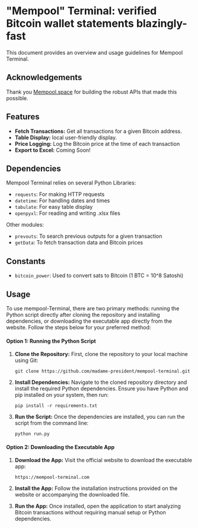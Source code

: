 # "Mempool" Terminal: verified Bitcoin wallet statements blazingly-fast

This document provides an overview and usage guidelines for Mempool Terminal.

## Acknowledgements

Thank you [Mempool.space](https://mempool.space) for building the robust APIs that made this possible.

## Features

- **Fetch Transactions:** Get all transactions for a given Bitcoin address.
- **Table Display:** local user-friendly display.
- **Price Logging:** Log the Bitcoin price at the time of each transaction
- **Export to Excel:** Coming Soon!

## Dependencies

Mempool Terminal relies on several Python Libraries:

- `requests`: For making HTTP requests
- `datetime`: For handling dates and times
- `tabulate`: For easy table display
- `openpyxl`: For reading and writing .xlsx files

Other modules:

- `prevouts`: To search previous outputs for a given transaction
- `getData`: To fetch transaction data and Bitcoin prices

## Constants

- `bitcoin_power`: Used to convert sats to Bitcoin (1 BTC = 10^8 Satoshi)

## Usage

To use mempool-Terminal, there are two primary methods: running the Python script directly after cloning the repository and installing dependencies, or downloading the executable app directly from the website. Follow the steps below for your preferred method:

#### Option 1: Running the Python Script
   1. **Clone the Repository:** First, clone the repository to your local machine using Git:

       ```
       git clone https://github.com/madame-president/mempool-terminal.git
       ```

   2. **Install Dependencies:** Navigate to the cloned repository directory and install the required Python dependencies. Ensure you have Python and pip installed on your system, then run:

       ```
       pip install -r requirements.txt
       ```

   3. **Run the Script:** Once the dependencies are installed, you can run the script from the command line:

       ```
       python run.py
       ```

#### Option 2: Downloading the Executable App

   1. **Download the App:** Visit the official website to download the executable app:

       ```
       https://mempool-terminal.com
       ```

   2. **Install the App:** Follow the installation instructions provided on the website or accompanying the downloaded file.

   3. **Run the App:** Once installed, open the application to start analyzing Bitcoin transactions without requiring manual setup or Python dependencies.
